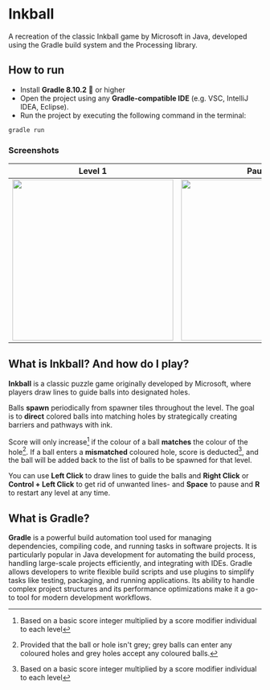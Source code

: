 # Inkball
A recreation of the classic Inkball game by Microsoft in Java, developed using the Gradle build system and the Processing library.

## How to run
* Install **Gradle 8.10.2** 🐘 or higher
* Open the project using any **Gradle-compatible IDE** (e.g. VSC, IntelliJ IDEA, Eclipse).
* Run the project by executing the following command in the terminal:
```
gradle run
```

### Screenshots
Level 1 | Paused | Level Won
:-:|:-:|:-:
<img src="https://github.com/user-attachments/assets/c5856684-4db4-46ac-864a-149ddae47e9e" width="320"/> | <img src="https://github.com/user-attachments/assets/adafa839-7eeb-462c-903c-36be8ee342ea" width="320"/> | <img src="https://github.com/user-attachments/assets/e809a6fd-892a-41c9-bdfb-87a3d9139d09" width="320"/>

## What is Inkball? And how do I play?
**Inkball** is a classic puzzle game originally developed by Microsoft, where players draw lines to guide balls into designated holes.

Balls **spawn** periodically from spawner tiles throughout the level. The goal is to **direct** colored balls into matching holes by strategically creating barriers and pathways with ink.

Score will only increase[^1] if the colour of a ball **matches** the colour of the hole[^2]. If a ball enters a **mismatched** coloured hole, score is deducted[^1], and the ball will be added back to the list of balls to be spawned for that level.

You can use **Left Click** to draw lines to guide the balls and **Right Click** or **Control + Left Click** to get rid of unwanted lines- and **Space** to pause and **R** to restart any level at any time.

## What is Gradle?
**Gradle** is a powerful build automation tool used for managing dependencies, compiling code, and running tasks in software projects. It is particularly popular in Java development for automating the build process, handling large-scale projects efficiently, and integrating with IDEs. Gradle allows developers to write flexible build scripts and use plugins to simplify tasks like testing, packaging, and running applications. Its ability to handle complex project structures and its performance optimizations make it a go-to tool for modern development workflows.

[^1]: Based on a basic score integer multiplied by a score modifier individual to each level
[^2]: Provided that the ball or hole isn't grey; grey balls can enter any coloured holes and grey holes accept any coloured balls.
